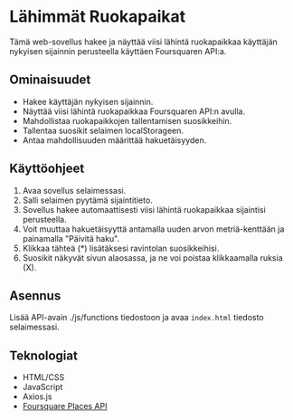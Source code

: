 # Lähimmät Ruokapaikat

Tämä web-sovellus hakee ja näyttää viisi lähintä ruokapaikkaa käyttäjän nykyisen sijainnin perusteella käyttäen Foursquaren API:a.

## Ominaisuudet

- Hakee käyttäjän nykyisen sijainnin.
- Näyttää viisi lähintä ruokapaikkaa Foursquaren API:n avulla.
- Mahdollistaa ruokapaikkojen tallentamisen suosikkeihin.
- Tallentaa suosikit selaimen localStorageen.
- Antaa mahdollisuuden määrittää hakuetäisyyden.

## Käyttöohjeet

1. Avaa sovellus selaimessasi.
2. Salli selaimen pyytämä sijaintitieto.
3. Sovellus hakee automaattisesti viisi lähintä ruokapaikkaa sijaintisi perusteella.
4. Voit muuttaa hakuetäisyyttä antamalla uuden arvon metriä-kenttään ja painamalla "Päivitä haku".
5. Klikkaa tähteä (*) lisätäksesi ravintolan suosikkeihisi.
6. Suosikit näkyvät sivun alaosassa, ja ne voi poistaa klikkaamalla ruksia (X).

## Asennus

Lisää API-avain ./js/functions tiedostoon ja avaa `index.html` tiedosto selaimessasi. 

## Teknologiat

- HTML/CSS
- JavaScript
- Axios.js
- [Foursquare Places API](https://location.foursquare.com/developer/reference/place-search) 